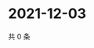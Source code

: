 # 2021-12-03

共 0 条

<!-- BEGIN WEIBO -->
<!-- 最后更新时间 Fri Dec 03 2021 23:15:27 GMT+0800 (China Standard Time) -->

<!-- END WEIBO -->
